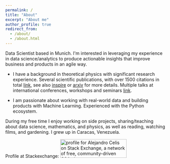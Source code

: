 ```yaml
---
permalink: /
title: "About"
excerpt: "About me"
author_profile: true
redirect_from: 
  - /about/
  - /about.html
---
```


Data Scientist based in Munich. I'm interested in leveraging my experience in data science/analytics to produce actionable insights that improve business and products in an agile way. 

- I have a background in theoretical physics with significant research experience. Several scientific publications, with over 1500 citations in total [link](https://celis.github.io/files/list_of_publications.pdf), see also [inspire](https://labs.inspirehep.net/authors/1189874) or [arxiv](https://arxiv.org/a/celis_a_1.html) for more details. Multiple talks at international conferences, workshops and seminars [link](https://celis.github.io/files/conferences.pdf).   


- I am passionate about working with real-world data and building products with Machine Learning.  Experienced with the Python ecosystem. 


During my free time I enjoy working on side projects, sharing/teaching about data science, mathematics, and physics, as well as reading, watching films, and gardening. I grew up in Caracas, Venezuela.


Profile at Stackexchange:
<a href="https://stackexchange.com/users/14656958/alejandro-celis"><img src="https://stackexchange.com/users/flair/14656958.png" width="208" height="58" alt="profile for Alejandro Celis on Stack Exchange, a network of free, community-driven Q&amp;A sites" title="profile for Alejandro Celis on Stack Exchange, a network of free, community-driven Q&amp;A sites" /></a>

